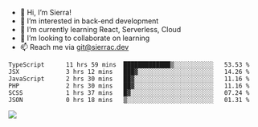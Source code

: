- 👋 Hi, I’m Sierra!
- 👀 I’m interested in back-end development
- 🌱 I’m currently learning React, Serverless, Cloud
- 💞️ I’m looking to collaborate on learning
- 📫 Reach me via git@sierrac.dev

<!--START_SECTION:waka-->

```text
TypeScript      11 hrs 59 mins  █████████████▒░░░░░░░░░░░   53.53 %
JSX             3 hrs 12 mins   ███▓░░░░░░░░░░░░░░░░░░░░░   14.26 %
JavaScript      2 hrs 30 mins   ██▓░░░░░░░░░░░░░░░░░░░░░░   11.16 %
PHP             2 hrs 30 mins   ██▓░░░░░░░░░░░░░░░░░░░░░░   11.16 %
SCSS            1 hrs 37 mins   █▓░░░░░░░░░░░░░░░░░░░░░░░   07.24 %
JSON            0 hrs 18 mins   ▒░░░░░░░░░░░░░░░░░░░░░░░░   01.31 %
```

<!--END_SECTION:waka-->


![](https://hit.yhype.me/github/profile?user_id=7351311)

